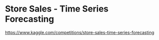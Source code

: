 # Store Sales - Time Series Forecasting
https://www.kaggle.com/competitions/store-sales-time-series-forecasting